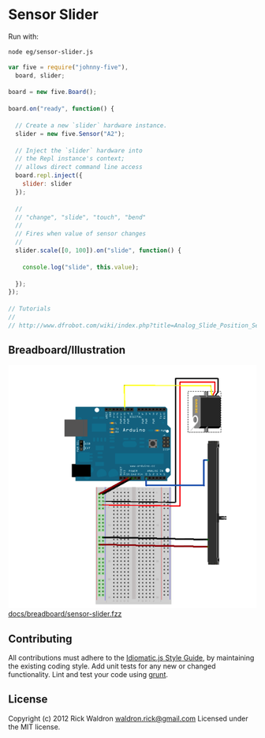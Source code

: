 # Sensor Slider

Run with:
```bash
node eg/sensor-slider.js
```


```javascript
var five = require("johnny-five"),
  board, slider;

board = new five.Board();

board.on("ready", function() {

  // Create a new `slider` hardware instance.
  slider = new five.Sensor("A2");

  // Inject the `slider` hardware into
  // the Repl instance's context;
  // allows direct command line access
  board.repl.inject({
    slider: slider
  });

  //
  // "change", "slide", "touch", "bend"
  //
  // Fires when value of sensor changes
  //
  slider.scale([0, 100]).on("slide", function() {

    console.log("slide", this.value);

  });
});

// Tutorials
//
// http://www.dfrobot.com/wiki/index.php?title=Analog_Slide_Position_Sensor_(SKU:_DFR0053)

```


## Breadboard/Illustration


![docs/breadboard/sensor-slider.png](breadboard/sensor-slider.png)
[docs/breadboard/sensor-slider.fzz](breadboard/sensor-slider.fzz)









## Contributing
All contributions must adhere to the [Idiomatic.js Style Guide](https://github.com/rwldrn/idiomatic.js),
by maintaining the existing coding style. Add unit tests for any new or changed functionality. Lint and test your code using [grunt](https://github.com/cowboy/grunt).

## License
Copyright (c) 2012 Rick Waldron <waldron.rick@gmail.com>
Licensed under the MIT license.
